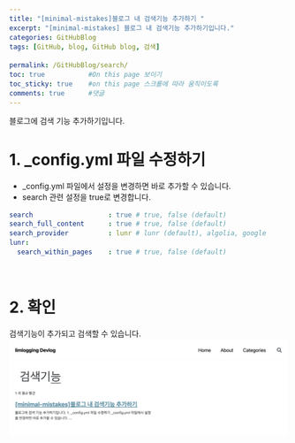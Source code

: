 ```yaml
---
title: "[minimal-mistakes]블로그 내 검색기능 추가하기 "
excerpt: "[minimal-mistakes] 블로그 내 검색기능 추가하기입니다."
categories: GitHubBlog
tags: [GitHub, blog, GitHub blog, 검색]

permalink: /GitHubBlog/search/  
toc: true           #On this page 보이기 
toc_sticky: true    #on this page 스크롤에 따라 움직이도록 
comments: true      #댓글
--- 
```

블로그에 검색 기능 추가하기입니다. 

# 1. _config.yml 파일 수정하기 
- _config.yml 파일에서 설정을 변경하면 바로 추가할 수 있습니다. 
- search 관련 설정을 true로 변경합니다. 

```yml
search                   : true # true, false (default)
search_full_content      : true # true, false (default)
search_provider          : lunr # lunr (default), algolia, google
lunr:
  search_within_pages    : true # true, false (default)
```

<br>

# 2. 확인 
검색기능이 추가되고 검색할 수 있습니다. 
![추가된 검색 기능 확인](../../assets/images/categories/githubblog/2024-04-07-blogSearch.png)
